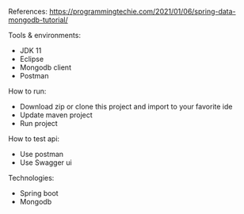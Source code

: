 
References: https://programmingtechie.com/2021/01/06/spring-data-mongodb-tutorial/

Tools & environments:
+ JDK 11
+ Eclipse
+ Mongodb client
+ Postman

How to run:
+ Download zip or clone this project and import to your favorite ide
+ Update maven project
+ Run project

How to test api:
+ Use postman
+ Use Swagger ui 

Technologies:
+ Spring boot
+ Mongodb
